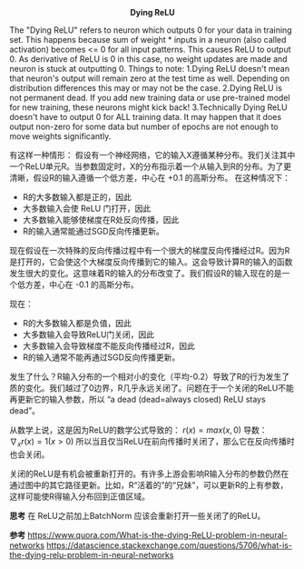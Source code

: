 <center><b>Dying ReLU</b></center>

The "Dying ReLU" refers to neuron which outputs 0 for your data in training set. This happens because sum of weight * inputs in a neuron (also called activation) becomes <= 0 for all input patterns. This causes ReLU to output 0. As derivative of ReLU is 0 in this case, no weight updates are made and neuron is stuck at outputting 0.
Things to note:
1.Dying ReLU doesn't mean that neuron's output will remain zero at the test time as well. Depending on distribution differences this may or may not be the case.
2.Dying ReLU is not permanent dead. If you add new training data or use pre-trained model for new training, these neurons might kick back!
3.Technically Dying ReLU doesn't have to output 0 for ALL training data. It may happen that it does output non-zero for some data but number of epochs are not enough to move weights significantly.


有这样一种情形：
假设有一个神经网络，它的输入X遵循某种分布。我们关注其中一个ReLU单元R。当参数固定时，X的分布指示着一个从输入到R的分布。为了更清晰，假设R的输入遵循一个低方差，中心在 +0.1 的高斯分布。
在这种情况下：
* R的大多数输入都是正的，因此
* 大多数输入会使 ReLU 门打开，因此
* 大多数输入能够使梯度在R处反向传播，因此
* R的输入通常能通过SGD反向传播更新。

现在假设在一次特殊的反向传播过程中有一个很大的梯度反向传播经过R。因为R是打开的，它会使这个大梯度反向传播到它的输入。这会导致计算R的输入的函数发生很大的变化。这意味着R的输入的分布改变了。我们假设R的输入现在的是一个低方差，中心在 -0.1 的高斯分布。

现在：
* R的大多数输入都是负值，因此
* 大多数输入会导致ReLU门关闭，因此
* 大多数输入会导致梯度不能反向传播经过R，因此
* R的输入通常不能再通过SGD反向传播更新。

发生了什么？R输入分布的一个相对小的变化（平均-0.2）导致了R的行为发生了质的变化。我们越过了0边界，R几乎永远关闭了。问题在于一个关闭的ReLU不能再更新它的输入参数，所以 “a dead (dead=always closed) ReLU stays dead”。

从数学上说，这是因为ReLU的数学公式导致的：
$r(x) = max(x,0)$
导数：
$\nabla_x r(x)=1 (x>0)$
所以当且仅当ReLU在前向传播时关闭了，那么它在反向传播时也会关闭。

关闭的ReLU是有机会被重新打开的。有许多上游会影响R输入分布的参数仍然在通过图中的其它路径更新。比如，R“活着的”的“兄妹”，可以更新R的上有参数，这样可能使R得输入分布回到正值区域。










**思考**
在 ReLU之前加上BatchNorm 应该会重新打开一些关闭了的ReLU。






**参考**
https://www.quora.com/What-is-the-dying-ReLU-problem-in-neural-networks
https://datascience.stackexchange.com/questions/5706/what-is-the-dying-relu-problem-in-neural-networks